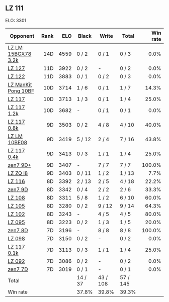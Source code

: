 ## LZ 111 ##

ELO: 3301

Opponent | Rank | ELO | Black | Write | Total | Win rate
---------|-----:|----:|-------|-------|-------|-------:
[LZ LM 15BGX78 3.2k](LZ%20LM%2015BGX78%203.2k.md) | 14D | 4559 | 0 / 2 | 0 / 1 | 0 / 3 | 0.0%
[LZ 127](LZ%20127.md) | 11D | 3922 | 0 / 2 | - | 0 / 2 | 0.0%
[LZ 122](LZ%20122.md) | 11D | 3883 | 0 / 1 | 0 / 2 | 0 / 3 | 0.0%
[LZ ManKit Pong 10BF](LZ%20ManKit%20Pong%2010BF.md) | 10D | 3714 | 1 / 6 | 0 / 1 | 1 / 7 | 14.3%
[LZ 117](LZ%20117.md) | 10D | 3713 | 1 / 3 | 0 / 1 | 1 / 4 | 25.0%
[LZ 117 1.2k](LZ%20117%201.2k.md) | 10D | 3682 | - | 0 / 1 | 0 / 1 | 0.0%
[LZ 117 0.8k](LZ%20117%200.8k.md) | 9D | 3503 | 0 / 2 | 4 / 8 | 4 / 10 | 40.0%
[LZ LM 10BE08](LZ%20LM%2010BE08.md) | 9D | 3419 | 5 / 12 | 2 / 4 | 7 / 16 | 43.8%
[LZ 117 0.4k](LZ%20117%200.4k.md) | 9D | 3413 | 0 / 3 | 1 / 1 | 1 / 4 | 25.0%
[zen7 9D+](zen7%209D+.md) | 9D | 3407 | - | 7 / 7 | 7 / 7 | 100.0%
[LZ ZQ i8](LZ%20ZQ%20i8.md) | 9D | 3403 | 0 / 11 | 1 / 2 | 1 / 13 | 7.7%
[LZ 116](LZ%20116.md) | 8D | 3392 | 2 / 13 | 2 / 5 | 4 / 18 | 22.2%
[zen7 9D](zen7%209D.md) | 8D | 3342 | 0 / 4 | 2 / 2 | 2 / 6 | 33.3%
[LZ 108](LZ%20108.md) | 8D | 3311 | 5 / 8 | 1 / 2 | 6 / 10 | 60.0%
[LZ 105](LZ%20105.md) | 8D | 3280 | 0 / 2 | 9 / 12 | 9 / 14 | 64.3%
[LZ 102](LZ%20102.md) | 8D | 3243 | - | 4 / 5 | 4 / 5 | 80.0%
[LZ 095](LZ%20095.md) | 8D | 3223 | 0 / 2 | 1 / 3 | 1 / 5 | 20.0%
[zen7 8D](zen7%208D.md) | 7D | 3196 | - | 8 / 8 | 8 / 8 | 100.0%
[LZ 098](LZ%20098.md) | 7D | 3150 | 0 / 2 | - | 0 / 2 | 0.0%
[LZ 117 0.1k](LZ%20117%200.1k.md) | 7D | 3113 | 0 / 3 | 1 / 1 | 1 / 4 | 25.0%
[LZ 092](LZ%20092.md) | 7D | 3086 | 0 / 2 | - | 0 / 2 | 0.0%
[zen7 7D](zen7%207D.md) | 7D | 3019 | 0 / 1 | - | 0 / 1 | 0.0%
Total | | | 14 / 37 | 43 / 108 | 57 / 145 | 
Win rate| | | 37.8% | 39.8% | 39.3% | 
